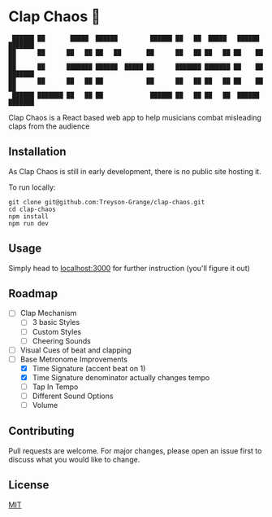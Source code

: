 # Clap Chaos 👏

```
 ██████ ██       █████  ██████         ██████ ██   ██  █████   ██████  ███████ 
██      ██      ██   ██ ██   ██       ██      ██   ██ ██   ██ ██    ██ ██      
██      ██      ███████ ██████  █████ ██      ███████ ███████ ██    ██ ███████ 
██      ██      ██   ██ ██            ██      ██   ██ ██   ██ ██    ██      ██ 
 ██████ ███████ ██   ██ ██             ██████ ██   ██ ██   ██  ██████  ███████ 
```

Clap Chaos is a React based web app to help musicians combat misleading claps from the audience

## Installation

As Clap Chaos is still in early development, there is no public site hosting it.

To run locally:
```
git clone git@github.com:Treyson-Grange/clap-chaos.git
cd clap-chaos
npm install
npm run dev
```

## Usage

Simply head to [localhost:3000](http://localhost:3000/) for further instruction (you'll figure it out)

## Roadmap
- [ ] Clap Mechanism
    - [ ] 3 basic Styles
    - [ ] Custom Styles
    - [ ] Cheering Sounds
- [ ] Visual Cues of beat and clapping
- [ ] Base Metronome Improvements
    - [x] Time Signature (accent beat on 1)
    - [x] Time Signature denominator actually changes tempo
    - [ ] Tap In Tempo
    - [ ] Different Sound Options
    - [ ] Volume

## Contributing

Pull requests are welcome. For major changes, please open an issue first
to discuss what you would like to change.

## License

[MIT](/LICENSE)